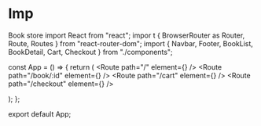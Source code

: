 # Imp
Book store
import React from "react"; impor
t { BrowserRouter as Router, Route, Routes } from "react-router-dom"; import { Navbar, Footer, BookList, BookDetail, Cart, Checkout } from "./components";

const App = () => { return ( <Router> <Navbar /> <Routes> <Route path="/" element={<BookList />} /> <Route path="/book/:id" element={<BookDetail />} /> <Route path="/cart" element={<Cart />} /> <Route path="/checkout" element={<Checkout />} /> </Routes> <Footer /> </Router> ); };

export default App;



